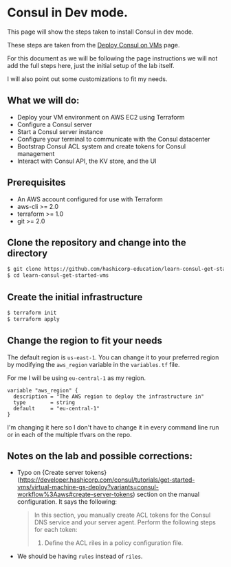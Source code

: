 # Consul in Dev mode.

This page will show the steps taken to install Consul in dev mode.

These steps are taken from the [Deploy Consul on VMs](https://developer.hashicorp.com/consul/tutorials/get-started-vms/virtual-machine-gs-deploy) page.

For this document as we will be following the page instructions we will not add the full steps here, just the initial setup of the lab itself.

I will also point out some customizations to fit my needs.

## What we will do:

- Deploy your VM environment on AWS EC2 using Terraform
- Configure a Consul server
- Start a Consul server instance
- Configure your terminal to communicate with the Consul datacenter
- Bootstrap Consul ACL system and create tokens for Consul management
- Interact with Consul API, the KV store, and the UI

## Prerequisites

- An AWS account configured for use with Terraform
- aws-cli >= 2.0
- terraform >= 1.0
- git >= 2.0

## Clone the repository and change into the directory

```bash
$ git clone https://github.com/hashicorp-education/learn-consul-get-started-vms
$ cd learn-consul-get-started-vms
```

## Create the initial infrastructure

```bash
$ terraform init
$ terraform apply
```

## Change the region to fit your needs

The default region is `us-east-1`. You can change it to your preferred region by modifying the `aws_region` variable in the `variables.tf` file.

For me I will be using `eu-central-1` as my region.

```hcl
variable "aws_region" {
  description = "The AWS region to deploy the infrastructure in"
  type        = string
  default     = "eu-central-1"
}
```

I'm changing it here so I don't have to change it in every command line run or in each of the multiple tfvars on the repo.

## Notes on the lab and possible corrections:

- Typo on {Create server tokens}(https://developer.hashicorp.com/consul/tutorials/get-started-vms/virtual-machine-gs-deploy?variants=consul-workflow%3Aaws#create-server-tokens) section on the manual configuration. It says the following:
  > In this section, you manually create ACL tokens for the Consul DNS service and your server agent. Perform the following steps for each token:
  >
  > 1. Define the ACL riles in a policy configuration file.
- We should be having `rules` instead of `riles`.
